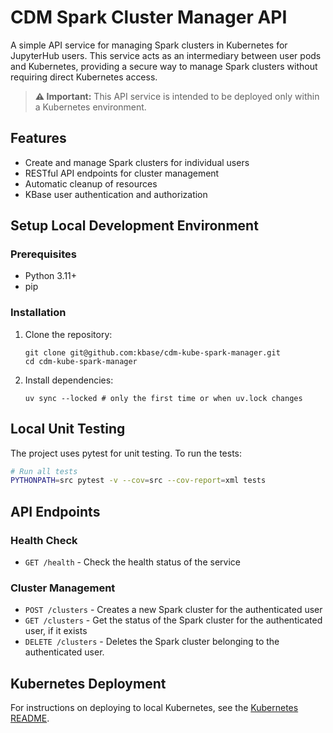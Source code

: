 # CDM Spark Cluster Manager API

A simple API service for managing Spark clusters in Kubernetes for JupyterHub users. This service acts as an intermediary between user pods and Kubernetes, providing a secure way to manage Spark clusters without requiring direct Kubernetes access.

> **⚠️ Important:** This API service is intended to be deployed only within a Kubernetes environment.


## Features

- Create and manage Spark clusters for individual users
- RESTful API endpoints for cluster management
- Automatic cleanup of resources
- KBase user authentication and authorization

## Setup Local Development Environment

### Prerequisites

- Python 3.11+
- pip

### Installation

1. Clone the repository:
   ```
   git clone git@github.com:kbase/cdm-kube-spark-manager.git
   cd cdm-kube-spark-manager
   ```

2. Install dependencies:
   ```
   uv sync --locked # only the first time or when uv.lock changes
   ```

## Local Unit Testing

The project uses pytest for unit testing. To run the tests:

```bash
# Run all tests
PYTHONPATH=src pytest -v --cov=src --cov-report=xml tests
```

## API Endpoints

### Health Check
- `GET /health` - Check the health status of the service

### Cluster Management
- `POST /clusters` - Creates a new Spark cluster for the authenticated user
- `GET /clusters` - Get the status of the Spark cluster for the authenticated user, if it exists
- `DELETE /clusters` - Deletes the Spark cluster belonging to the authenticated user.
## Kubernetes Deployment

For instructions on deploying to local Kubernetes, see the [Kubernetes README](kubernetes/README.md).

